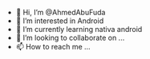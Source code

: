 - 👋 Hi, I’m @AhmedAbuFuda
- 👀 I’m interested in Android
- 🌱 I’m currently learning nativa android
- 💞️ I’m looking to collaborate on ...
- 📫 How to reach me ...

<!---
AhmedAbuFuda/AhmedAbuFuda is a ✨ special ✨ repository because its `README.md` (this file) appears on your GitHub profile.
You can click the Preview link to take a look at your changes.
--->
